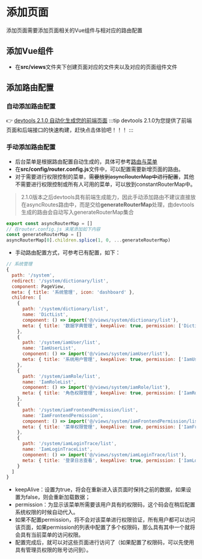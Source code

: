 # 添加页面

添加页面需要添加页面相关的Vue组件与相对应的路由配置

## 添加Vue组件

* 在**src/views**文件夹下创建页面对应的文件夹以及对应的页面组件文件

## 添加路由配置
### 自动添加路由配置
:point_right: [devtools 2.1.0 自动化生成您的前端页面](/guide/diboot-devtools/介绍)
:::tip
devtools 2.1.0为您提供了前端页面和后端接口的快速构建，赶快点击体验吧！！！
:::

### 手动添加路由配置
* 后台菜单是根据路由配置自动生成的，具体可参考[路由与菜单](https://pro.antdv.com/docs/router-and-nav)
* 在**src/config/router.config.js**文件中，可以配置需要新增页面的路由。
* 对于需要进行权限控制的菜单，~~需要放到asyncRouterMap中进行配置~~，其他不需要进行权限控制或所有人可用的菜单，可以放到constantRouterMap中。
> 2.1.0版本之后devtools具有前端生成能力，因此手动添加路由不建议直接放在asyncRoutes路由中，而是交给**generateRouterMap**处理，由devtools生成的路由会自动写入generateRouterMap集合

```javascript
export const asyncRouterMap = []
// 在router.config.js 末尾添加如下内容
const generateRouterMap = []
asyncRouterMap[0].children.splice(1, 0, ...generateRouterMap)
````
* 手动路由配置方式，可参考已有配置，如下：

```javascript
// 系统管理
{
  path: '/system',
  redirect: '/system/dictionary/list',
  component: PageView,
  meta: { title: '系统管理', icon: 'dashboard' },
  children: [
    {
      path: '/system/dictionary/list',
      name: 'DictList',
      component: () => import('@/views/system/dictionary/list'),
      meta: { title: '数据字典管理', keepAlive: true, permission: ['Dictionary'] }
    },
    {
      path: '/system/iamUser/list',
      name: 'IamUserList',
      component: () => import('@/views/system/iamUser/list'),
      meta: { title: '系统用户管理', keepAlive: true, permission: ['IamUser'] }
    },
    {
      path: '/system/iamRole/list',
      name: 'IamRoleList',
      component: () => import('@/views/system/iamRole/list'),
      meta: { title: '角色权限管理', keepAlive: true, permission: ['IamRole'] }
    },
    {
      path: '/system/iamFrontendPermission/list',
      name: 'IamFrontendPermission',
      component: () => import('@/views/system/iamFrontendPermission/list'),
      meta: { title: '菜单权限管理', keepAlive: true, permission: ['IamFrontendPermission'] }
    },
    {
      path: '/system/iamLoginTrace/list',
      name: 'IamLoginTraceList',
      component: () => import('@/views/system/iamLoginTrace/list'),
      meta: { title: '登录日志查看', keepAlive: true, permission: ['IamLoginTrace'] }
    }
  ]
}
```

* keepAlive：设置为true，将会在重新进入该页面时保持之前的数据，如果设置为false，则会重新加载数据；
* permission：为显示该菜单所需要该用户具有的权限码，这个码会在稍后配置系统权限的时候自动代入。
* 如果不配置permission，将不会对该菜单进行权限验证，所有用户都可以访问该页面，如果permission的列表中配置了多个权限码，那么具有其中一个就将会具有当前菜单的访问权限。
* 配置完成后，就可以对这些页面进行访问了（如果配置了权限码，可以先使用具有管理员权限的账号访问到）。
